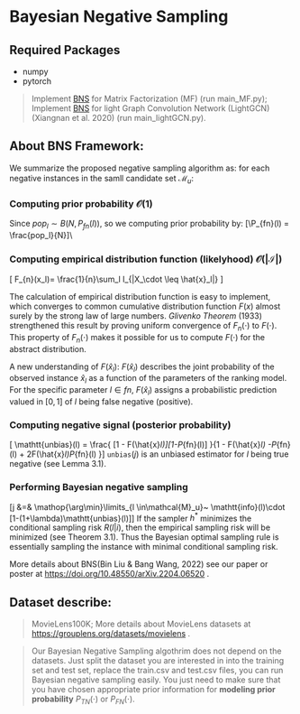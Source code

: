 # Bayesian Negative Sampling

## Required Packages
- numpy
- pytorch
>Implement [BNS](https://doi.org/10.48550/arXiv.2204.06520) for Matrix Factorization (MF) (run main_MF.py); <br>
>Implement [BNS](https://doi.org/10.48550/arXiv.2204.06520) for light Graph Convolution Network (LightGCN) (Xiangnan et al. 2020) (run main_lightGCN.py).

## About BNS Framework:
We summarize the proposed negative sampling algorithm as: for each negative instances in the samll candidate set $\mathcal{M}_u$:

### Computing prior probability $\mathcal{O}(1)$
Since  $pop_l \sim B (N, P_{fn}(l))$,  so we computing prior probability by:
[\P_{fn}(l) = \frac{pop_l}{N}]\


### Computing  empirical distribution function (likelyhood) $\mathcal{O}(|\mathcal{I}|)$
\[ F_{n}(x_l)= \frac{1}{n}\sum_l I_{|X_\cdot \leq \hat{x}_l|} \]
  
The calculation of empirical distribution function is easy to implement, which  converges to common cumulative distribution function $F(x)$ almost surely by the strong law of large numbers. *Glivenko Theorem* (1933) strengthened this result by proving uniform convergence of $F_n(\cdot)$ to $F(\cdot)$. This property of $F_n(\cdot)$ makes it possible for us to compute $F(\cdot)$ for the abstract distribution. <br>

A new understanding of $F(\hat{x}_l)$: $F(\hat{x}_l)$ describes the joint probability of the observed instance $\hat{x}_l$ as a function of the parameters of the ranking model. For the specific parameter $l \in fn$, $F(\hat{x}_l)$ assigns a probabilistic prediction valued in $[0,1]$ of $l$ being false negative (positive).

### Computing  negative signal (posterior probability) 
 \[	\mathtt{unbias}(l) = \frac{  [1 - F(\hat{x}_l)][1-P_{fn}(l)] }{1 - F(\hat{x}_l) -P_{fn}(l) + 2F(\hat{x}_l)P_{fn}(l) }\]
  $\mathtt{unbias}(j)$ is an unbiased estimator for $l$ being true negative (see Lemma 3.1).

 ### Performing Bayesian negative sampling
 \[j   &=&   \mathop{\arg\min}\limits_{l \in\mathcal{M}_u}~ \mathtt{info}(l)\cdot [1-(1+\lambda)\mathtt{unbias}(l)]\] 
If the sampler $h^*$ minimizes the conditional sampling risk $R(l|i)$, then the empirical sampling risk will be minimized (see Theorem 3.1). Thus the Bayesian optimal sampling rule is essentially sampling the instance with minimal conditional sampling risk.<br>

More details about BNS(Bin Liu & Bang Wang, 2022) see our paper or poster at https://doi.org/10.48550/arXiv.2204.06520 .

## Dataset describe: 
>MovieLens100K; More details about MovieLens datasets at https://grouplens.org/datasets/movielens .<br>

>Our Bayesian Negative Sampling algothrim does not depend on the datasets. Just split the dataset you are interested in into the training set and test set, replace the train.csv and test.csv files, you can run Bayesian negative sampling easily. You just need to make sure that you have chosen appropriate prior information for **modeling prior probability** $P_{TN}(\cdot)$ or $P_{FN}(\cdot)$.

